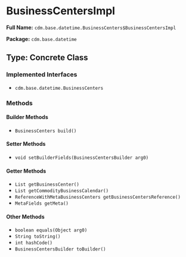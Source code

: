 # BusinessCentersImpl

**Full Name:** `cdm.base.datetime.BusinessCenters$BusinessCentersImpl`

**Package:** `cdm.base.datetime`

## Type: Concrete Class

### Implemented Interfaces

- `cdm.base.datetime.BusinessCenters`

### Methods

#### Builder Methods

- `BusinessCenters build()`

#### Setter Methods

- `void setBuilderFields(BusinessCentersBuilder arg0)`

#### Getter Methods

- `List getBusinessCenter()`
- `List getCommodityBusinessCalendar()`
- `ReferenceWithMetaBusinessCenters getBusinessCentersReference()`
- `MetaFields getMeta()`

#### Other Methods

- `boolean equals(Object arg0)`
- `String toString()`
- `int hashCode()`
- `BusinessCentersBuilder toBuilder()`

